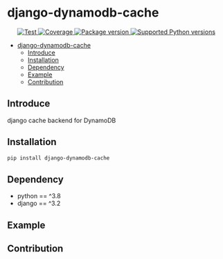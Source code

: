 # django-dynamodb-cache

<p align="center">
<a href="https://github.com/xncbf/django-dynamodb-cache/actions?query=workflow%3ATests+event%3Apush+branch%3Amain" target="_blank">
    <img src="https://github.com/xncbf/django-dynamodb-cache/workflows/Tests/badge.svg?event=push&branch=main" alt="Test">
</a>
<a href="https://codecov.io/gh/xncbf/django-dynamodb-cache" target="_blank">
    <img src="https://img.shields.io/codecov/c/github/xncbf/django-dynamodb-cache?color=%2334D058" alt="Coverage">
</a>
<a href="https://pypi.org/project/django-dynamodb-cache" target="_blank">
    <img src="https://img.shields.io/pypi/v/django-dynamodb-cache?color=%2334D058&label=pypi%20package" alt="Package version">
</a>
<a href="https://pypi.org/project/django-dynamodb-cache" target="_blank">
    <img src="https://img.shields.io/pypi/pyversions/django-dynamodb-cache.svg?color=%2334D058" alt="Supported Python versions">
</a>
</p>

- [django-dynamodb-cache](#django-dynamodb-cache)
  - [Introduce](#introduce)
  - [Installation](#installation)
  - [Dependency](#dependency)
  - [Example](#example)
  - [Contribution](#contribution)

## Introduce

django cache backend for DynamoDB

## Installation

```sh
pip install django-dynamodb-cache
```

## Dependency

- python == ^3.8
- django == ^3.2

## Example


## Contribution
